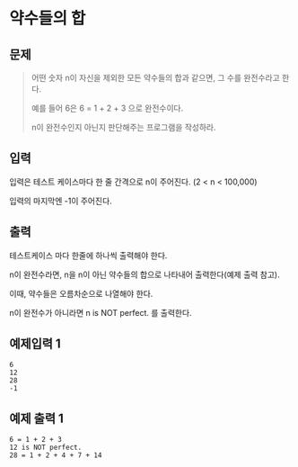 # 약수들의 합
## 문제
> 어떤 숫자 n이 자신을 제외한 모든 약수들의 합과 같으면, 그 수를 완전수라고 한다.
>
>예를 들어 6은 6 = 1 + 2 + 3 으로 완전수이다.
>
>n이 완전수인지 아닌지 판단해주는 프로그램을 작성하라.
## 입력
입력은 테스트 케이스마다 한 줄 간격으로 n이 주어진다. (2 < n < 100,000)

입력의 마지막엔 -1이 주어진다.
## 출력
테스트케이스 마다 한줄에 하나씩 출력해야 한다.

n이 완전수라면, n을 n이 아닌 약수들의 합으로 나타내어 출력한다(예제 출력 참고).

이때, 약수들은 오름차순으로 나열해야 한다.

n이 완전수가 아니라면 n is NOT perfect. 를 출력한다.



## 예제입력 1
```
6
12
28
-1
```
## 예제 출력 1
```
6 = 1 + 2 + 3
12 is NOT perfect.
28 = 1 + 2 + 4 + 7 + 14
```